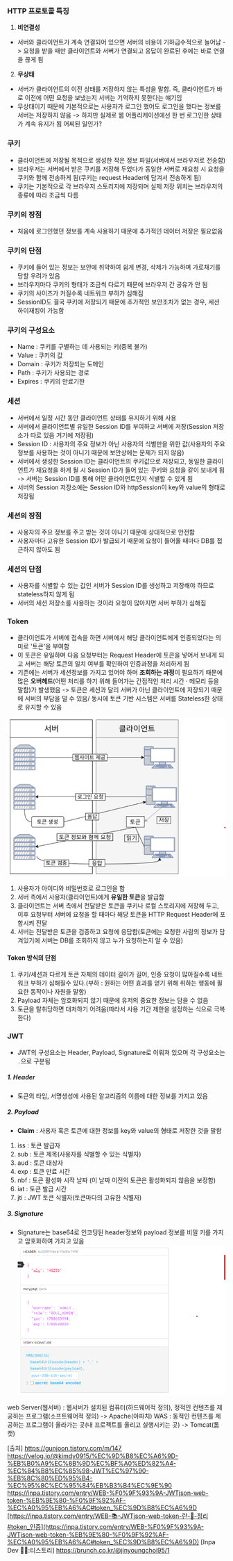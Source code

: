 ### HTTP 프로토콜 특징
1. **비연결성**
- 서버와 클라이언트가 계속 연결되어 있으면 서버의 비용이 기하급수적으로 늘어남 
  -> 요청을 받을 때만 클라이언트와 서버가 연결되고 응답이 완료된 후에는 바료 연결을 끊게 됨
2. **무상태**
- 서버가 클라이언트의 이전 상태를 저장하지 않는 특성을 말함. 즉, 클라이언트가 바로 이전에 어떤 요청을 보냈는지 서버는 기억하지 못한다는 얘기임
- 무상태이기 때문에 기본적으로는 사용자가 로그인 했어도 로그인을 했다는 정보를 서버는 저장하지 않음 -> 하지만 실제로 웹 어플리케이션에선 한 번 로그인한 상태가 계속 유지가 됨 어찌된 일인가?

### 쿠키
- 클라이언트에 저장될 목적으로 생성한 작은 정보 파일(서버에서 브라우저로 전송함)
- 브라우저는 서버에서 받은 쿠키를 저장해 두었다가 동일한 서버로 재요청 시 요청을 쿠키와 함께 전송하게 됨(쿠키는 request Header에 담겨서 전송하게 됨)
- 쿠키는 기본적으로 각 브라우저 스토리지에 저장되며 실제 저장 위치는 브라우저의 종류에 따라 조금씩 다름

### 쿠키의 장점
- 처음에 로그인했던 정보를 계속 사용하기 때문에 추가적인 데이터 저장은 필요없음

### 쿠키의 단점
- 쿠키에 들어 있는 정보는 보안에 취약하여 쉽게 변경, 삭제가 가능하며 가로채기를 당할 우려가 있음
- 브라우저마다 쿠키의 형태가 조금씩 다르기 때문에 브라우저 간 공유가 안 됨
- 쿠키의 사이즈가 커질수록 네트워크 부하가 심해짐
- SessionID도 결국 쿠키에 저장되기 때문에 추가적인 보안조치가 없는 경우, 세션 하이재킹이 가능함

### 쿠키의 구성요소
- Name : 쿠키를 구별하는 데 사용되는 키(중복 불가)
- Value : 쿠키의 값
- Domain : 쿠키가 저장되는 도메인
- Path : 쿠키가 사용되는 경로
- Expires : 쿠키의 만료기한
### 세션
- 서버에서 일정 시간 동안 클라이언트 상태를 유지하기 위해 사용
- 서버에서 클라이언트별 유일한 Session ID를 부여하고 서버에 저장(Session 저장소가 따로 있음 거기에 저장됨)
- Session ID : 사용자의 주요 정보가 아닌 사용자의 식별만을 위한 값(사용자의 주요 정보를 사용하는 것이 아니기 때문에 보안상에는 문제가 되지 않음)
- 서버에서 생성한 Session ID는 클라이언트의 쿠키값으로 저장되고, 동일한 클라이언트가 재요청을 하게 될 시 Session ID가 들어 있는 쿠키와 요청을 같이 보내게 됨 -> 서버는 Session ID를 통해 어떤 클라이언트인지 식별할 수 있게 됨
- 서버의 Session 저장소에는 Session ID와 httpSession이 key와 value의 형태로 저장됨

### 세션의 장점
- 사용자의 주요 정보를 주고 받는 것이 아니기 때문에 상대적으로 안전함
- 사용자마다 고유한 Session ID가 발급되기 때문에 요청이 들어올 때마다 DB를 접근하지 않아도 됨

### 세션의 단점
- 사용자를 식별할 수 있는 값인 서버가 Session ID를 생성하고 저장해야 하므로 stateless하지 않게 됨
- 서버의 세션 저장소를 사용하는 것이라 요청이 많아지면 서버 부하가 심해짐

### Token
- 클라이언트가 서버에 접속을 하면 서버에서 해당 클라이언트에게 인증되었다는 의미로 '토큰'을 부여함
- 이 토큰은 유일하며 다음 요청부터는 Request Header에 토큰을 넣어서 보내게 되고 서버는 해당 토큰의 일치 여부를 확인하여 인증과정을 처리하게 됨
- 기존에는 서버가 세션정보를 가지고 있어야 하며 **조회하는 과정**이 필요하기 때문에 많은 **오버헤드**(어떤 처리를 하기 위해 들어가는 간접적인 처리 시간 · 메모리 등을 말함)가 발생했음 
-> 토큰은 세션과 달리 서버가 아닌 클라이언트에 저장되기 때문에 서버의 부담을 덜 수 있음/ 동시에 토큰 기반 시스템은 서버를 Stateless한 상태로 유지할 수 있음

![](../../README_resources/Pasted%20image%2020240214220020.png)

1. 사용자가 아이디와 비밀번호로 로그인을 함
2. 서버 측에서 사용자(클라이언트)에게 **유일한 토큰**을 발급함
3. 클라이언트는 서버 측에서 전달받은 토큰을 쿠키나 로컬 스토리지에 저장해 두고, 이후 요청부터 서버에 요청을 할 때마다 해당 토큰을 HTTP Request Header에 포함시켜 전달
4. 서버는 전달받은 토큰을 검증하고 요청에 응답함(토큰에는 요청한 사람의 정보가 담겨있기에 서버는 DB를 조회하지 않고 누가 요청하는지 알 수 있음)

#### **Token 방식의 단점**

1. 쿠키/세션과 다르게 토큰 자체의 데이터 길이가 길어, 인증 요청이 많아질수록 네트워크 부하가 심해질수 있다.(부하 : 원하는 어떤 효과를 얻기 위해 취하는 행동에 필요한 동작이나 자원을 말함)
2. Payload 자체는 암호화되지 않기 때문에 유저의 중요한 정보는 담을 수 없음
3. 토큰을 탈취당하면 대처하기 어려움(따라서 사용 기간 제한을 설정하는 식으로 극복한다)

### JWT
- JWT의 구성요소는 Header, Payload, Signature로 이뤄져 있으며 각 구성요소는 `.`으로 구분됨

##### 1. Header
- 토큰의 타입, 서명생성에 사용된 알고리즘의 이름에 대한 정보를 가지고 있음
##### 2. Payload
- **Claim** : 사용자 혹은 토큰에 대한 정보를 key와 value의 형태로 저장한 것을 말함
1. iss : 토큰 발급자
2. sub : 토큰 제목(사용자를 식별할 수 있는 식별자)
3. aud : 토큰 대상자
4. exp : 토큰 만료 시간
5. nbf : 토큰 활성화 시작 날짜 (이 날짜 이전의 토큰은 활성화되지 않음을 보장함)
6. iat : 토큰 발급 시간
7. jti : JWT 토큰 식별자(토큰마다의 고유한 식별자)
##### 3. Signature
- Signature는 base64로 인코딩된 header정보와 payload 정보를 비밀 키를 가지고 암호화하여 가지고 있음
![](../../README_resources/Pasted%20image%2020240223072100.png)


web Server(웹서버) : 웹서버가 설치된 컴퓨터(하드웨어적 정의), 정적인 컨텐츠를 제공하는 프로그램(소프트웨어적 정의) -> Apache(아파치) 
WAS : 동적인 컨텐츠를 제공하는 프로그램이 올라가는 곳(내 프로젝트를 올리고 실행시키는 곳) -> Tomcat(톰캣)

[출처]
https://gunjoon.tistory.com/m/147
https://velog.io/@kimdy0915/%EC%9D%B8%EC%A6%9D-%EB%B0%A9%EC%8B%9D%EC%BF%A0%ED%82%A4-%EC%84%B8%EC%85%98-JWT%EC%97%90-%EB%8C%80%ED%95%B4-%EC%95%8C%EC%95%84%EB%B3%B4%EC%9E%90
https://inpa.tistory.com/entry/WEB-%F0%9F%93%9A-JWTjson-web-token-%EB%9E%80-%F0%9F%92%AF-%EC%A0%95%EB%A6%AC#token_%EC%9D%B8%EC%A6%9D
[https://inpa.tistory.com/entry/WEB-📚-JWTjson-web-token-란-💯-정리#token_인증](https://inpa.tistory.com/entry/WEB-%F0%9F%93%9A-JWTjson-web-token-%EB%9E%80-%F0%9F%92%AF-%EC%A0%95%EB%A6%AC#token_%EC%9D%B8%EC%A6%9D) [Inpa Dev 👨‍💻:티스토리]
https://brunch.co.kr/@jinyoungchoi95/1
